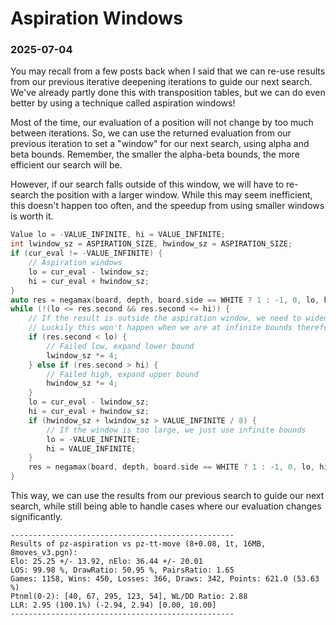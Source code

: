 # Aspiration Windows
### 2025-07-04

You may recall from a few posts back when I said that we can re-use results from our previous iterative deepening iterations to guide our next search. We've already partly done this with transposition tables, but we can do even better by using a technique called aspiration windows!

Most of the time, our evaluation of a position will not change by too much between iterations. So, we can use the returned evaluation from our previous iteration to set a "window" for our next search, using alpha and beta bounds. Remember, the smaller the alpha-beta bounds, the more efficient our search will be.

However, if our search falls outside of this window, we will have to re-search the position with a larger window. While this may seem inefficient, this doesn't happen too often, and the speedup from using smaller windows is worth it.

```cpp
Value lo = -VALUE_INFINITE, hi = VALUE_INFINITE;
int lwindow_sz = ASPIRATION_SIZE, hwindow_sz = ASPIRATION_SIZE;
if (cur_eval != -VALUE_INFINITE) {
	// Aspiration windows 
	lo = cur_eval - lwindow_sz;
	hi = cur_eval + hwindow_sz;
}
auto res = negamax(board, depth, board.side == WHITE ? 1 : -1, 0, lo, hi);
while (!(lo <= res.second && res.second <= hi)) {
	// If the result is outside the aspiration window, we need to widen it
	// Luckily this won't happen when we are at infinite bounds therefore we don't need to handle that
	if (res.second < lo) {
		// Failed low, expand lower bound
		lwindow_sz *= 4;
	} else if (res.second > hi) {
		// Failed high, expand upper bound
		hwindow_sz *= 4;
	}
	lo = cur_eval - lwindow_sz;
	hi = cur_eval + hwindow_sz;
	if (hwindow_sz + lwindow_sz > VALUE_INFINITE / 8) {
		// If the window is too large, we just use infinite bounds
		lo = -VALUE_INFINITE;
		hi = VALUE_INFINITE;
	}
	res = negamax(board, depth, board.side == WHITE ? 1 : -1, 0, lo, hi);
}
```

This way, we can use the results from our previous search to guide our next search, while still being able to handle cases where our evaluation changes significantly.

```
--------------------------------------------------
Results of pz-aspiration vs pz-tt-move (8+0.08, 1t, 16MB, 8moves_v3.pgn):
Elo: 25.25 +/- 13.92, nElo: 36.44 +/- 20.01
LOS: 99.98 %, DrawRatio: 50.95 %, PairsRatio: 1.65
Games: 1158, Wins: 450, Losses: 366, Draws: 342, Points: 621.0 (53.63 %)
Ptnml(0-2): [40, 67, 295, 123, 54], WL/DD Ratio: 2.88
LLR: 2.95 (100.1%) (-2.94, 2.94) [0.00, 10.00]
--------------------------------------------------
```